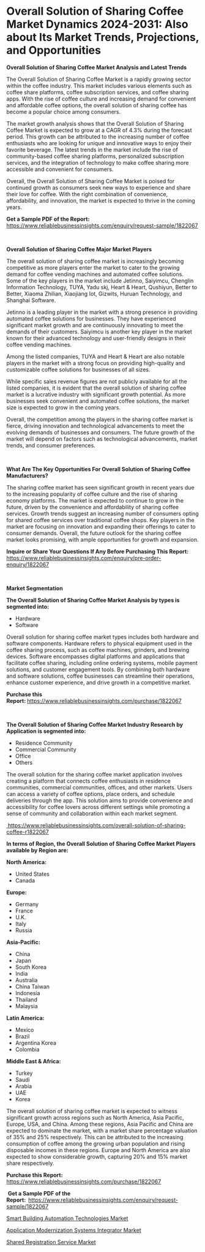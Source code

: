 <p><h1>Overall Solution of Sharing Coffee Market Dynamics 2024-2031: Also about Its Market Trends, Projections, and Opportunities</h1></p><p><strong>Overall Solution of Sharing Coffee Market Analysis and Latest Trends</strong></p>
<p><p>The Overall Solution of Sharing Coffee Market is a rapidly growing sector within the coffee industry. This market includes various elements such as coffee share platforms, coffee subscription services, and coffee sharing apps. With the rise of coffee culture and increasing demand for convenient and affordable coffee options, the overall solution of sharing coffee has become a popular choice among consumers.</p><p>The market growth analysis shows that the Overall Solution of Sharing Coffee Market is expected to grow at a CAGR of 4.3% during the forecast period. This growth can be attributed to the increasing number of coffee enthusiasts who are looking for unique and innovative ways to enjoy their favorite beverage. The latest trends in the market include the rise of community-based coffee sharing platforms, personalized subscription services, and the integration of technology to make coffee sharing more accessible and convenient for consumers.</p><p>Overall, the Overall Solution of Sharing Coffee Market is poised for continued growth as consumers seek new ways to experience and share their love for coffee. With the right combination of convenience, affordability, and innovation, the market is expected to thrive in the coming years.</p></p>
<p><strong>Get a Sample PDF of the Report:&nbsp;</strong> <a href="https://www.reliablebusinessinsights.com/enquiry/request-sample/1822067">https://www.reliablebusinessinsights.com/enquiry/request-sample/1822067</a></p>
<p>&nbsp;</p>
<p><strong>Overall Solution of Sharing Coffee Major Market Players</strong></p>
<p><p>The overall solution of sharing coffee market is increasingly becoming competitive as more players enter the market to cater to the growing demand for coffee vending machines and automated coffee solutions. Some of the key players in the market include Jetinno, Saiyimcu, Chenglin Information Technology, TUYA, Yadu skj, Heart & Heart, Qushiyun, Better to Better, Xiaoma Zhilian, Xiaojiang Iot, Gizwits, Huruan Technology, and Shanghai Software.</p><p>Jetinno is a leading player in the market with a strong presence in providing automated coffee solutions for businesses. They have experienced significant market growth and are continuously innovating to meet the demands of their customers. Saiyimcu is another key player in the market known for their advanced technology and user-friendly designs in their coffee vending machines.</p><p>Among the listed companies, TUYA and Heart & Heart are also notable players in the market with a strong focus on providing high-quality and customizable coffee solutions for businesses of all sizes.</p><p>While specific sales revenue figures are not publicly available for all the listed companies, it is evident that the overall solution of sharing coffee market is a lucrative industry with significant growth potential. As more businesses seek convenient and automated coffee solutions, the market size is expected to grow in the coming years.</p><p>Overall, the competition among the players in the sharing coffee market is fierce, driving innovation and technological advancements to meet the evolving demands of businesses and consumers. The future growth of the market will depend on factors such as technological advancements, market trends, and consumer preferences.</p></p>
<p>&nbsp;</p>
<p><strong>What Are The Key Opportunities For Overall Solution of Sharing Coffee Manufacturers?</strong></p>
<p><p>The sharing coffee market has seen significant growth in recent years due to the increasing popularity of coffee culture and the rise of sharing economy platforms. The market is expected to continue to grow in the future, driven by the convenience and affordability of sharing coffee services. Growth trends suggest an increasing number of consumers opting for shared coffee services over traditional coffee shops. Key players in the market are focusing on innovation and expanding their offerings to cater to consumer demands. Overall, the future outlook for the sharing coffee market looks promising, with ample opportunities for growth and expansion.</p></p>
<p><strong>Inquire or Share Your Questions If Any Before Purchasing This Report:</strong> <a href="https://www.reliablebusinessinsights.com/enquiry/pre-order-enquiry/1822067">https://www.reliablebusinessinsights.com/enquiry/pre-order-enquiry/1822067</a></p>
<p>&nbsp;</p>
<p><strong>Market Segmentation</strong></p>
<p><strong>The Overall Solution of Sharing Coffee Market Analysis by types is segmented into:</strong></p>
<p><ul><li>Hardware</li><li>Software</li></ul></p>
<p><p>Overall solution for sharing coffee market types includes both hardware and software components. Hardware refers to physical equipment used in the coffee sharing process, such as coffee machines, grinders, and brewing devices. Software encompasses digital platforms and applications that facilitate coffee sharing, including online ordering systems, mobile payment solutions, and customer engagement tools. By combining both hardware and software solutions, coffee businesses can streamline their operations, enhance customer experience, and drive growth in a competitive market.</p></p>
<p><strong>Purchase this Report:&nbsp;</strong><a href="https://www.reliablebusinessinsights.com/purchase/1822067">https://www.reliablebusinessinsights.com/purchase/1822067</a></p>
<p>&nbsp;</p>
<p><strong>The Overall Solution of Sharing Coffee Market Industry Research by Application is segmented into:</strong></p>
<p><ul><li>Residence Community</li><li>Commercial Community</li><li>Office</li><li>Others</li></ul></p>
<p><p>The overall solution for the sharing coffee market application involves creating a platform that connects coffee enthusiasts in residence communities, commercial communities, offices, and other markets. Users can access a variety of coffee options, place orders, and schedule deliveries through the app. This solution aims to provide convenience and accessibility for coffee lovers across different settings while promoting a sense of community and collaboration within each market segment.</p></p>
<p><a href="https://www.reliablebusinessinsights.com/overall-solution-of-sharing-coffee-r1822067">&nbsp;https://www.reliablebusinessinsights.com/overall-solution-of-sharing-coffee-r1822067</a></p>
<p><strong>In terms of Region, the Overall Solution of Sharing Coffee Market Players available by Region are:</strong></p>
<p>
    <p> <strong> North America: </strong>
        <ul>
            <li>United States</li>
            <li>Canada</li>
        </ul>
        </p> 
    <p> <strong> Europe: </strong>
        <ul>
            <li>Germany</li>
            <li>France</li>
            <li>U.K.</li>
            <li>Italy</li>
            <li>Russia</li>
        </ul>
        </p> 
    <p> <strong> Asia-Pacific: </strong>
        <ul>
            <li>China</li>
            <li>Japan</li>
            <li>South Korea</li>
            <li>India</li>
            <li>Australia</li>
            <li>China Taiwan</li>
            <li>Indonesia</li>
            <li>Thailand</li>
            <li>Malaysia</li>
        </ul>
        </p> 
    <p> <strong> Latin America: </strong>
        <ul>
            <li>Mexico</li>
            <li>Brazil</li>
            <li>Argentina Korea</li>
            <li>Colombia</li>
        </ul>
        </p> 
    <p> <strong> Middle East & Africa: </strong>
        <ul>
            <li>Turkey</li>
            <li>Saudi</li>
            <li>Arabia</li>
            <li>UAE</li>
            <li>Korea</li>
        </ul>
    </p>
    </p>
<p><p>The overall solution of sharing coffee market is expected to witness significant growth across regions such as North America, Asia Pacific, Europe, USA, and China. Among these regions, Asia Pacific and China are expected to dominate the market, with a market share percentage valuation of 35% and 25% respectively. This can be attributed to the increasing consumption of coffee among the growing urban population and rising disposable incomes in these regions. Europe and North America are also expected to show considerable growth, capturing 20% and 15% market share respectively.</p></p>
<p><strong>Purchase this Report: </strong><a href="https://www.reliablebusinessinsights.com/purchase/1822067">https://www.reliablebusinessinsights.com/purchase/1822067</a></p>
<p>&nbsp;<strong>Get a Sample PDF of the Report:&nbsp;&nbsp;</strong><a href="https://www.reliablebusinessinsights.com/enquiry/request-sample/1822067">https://www.reliablebusinessinsights.com/enquiry/request-sample/1822067</a></p>
<p><strong></strong></p>
<p><p><a href="https://github.com/gulaimolin/Market-Research-Report-List-5/blob/main/smart-building-automation-technologies-market.md">Smart Building Automation Technologies Market</a></p><p><a href="https://github.com/mateobossinovero/Market-Research-Report-List-1/blob/main/application-modernization-systems-integrator-market.md">Application Modernization Systems Integrator Market</a></p><p><a href="https://github.com/RoccoManning/Market-Research-Report-List-5/blob/main/shared-registration-service-market.md">Shared Registration Service Market</a></p></p>